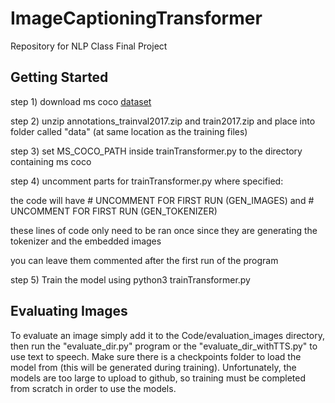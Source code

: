 # ImageCaptioningTransformer
Repository for NLP Class Final Project

## Getting Started

step 1) download ms coco [dataset](https://cocodataset.org/#download)

step 2) unzip annotations_trainval2017.zip and train2017.zip and place into folder called "data" (at same location as the training files)

step 3) set MS_COCO_PATH inside trainTransformer.py to the directory containing ms coco

step 4) uncomment parts for trainTransformer.py where specified:

 the code will have # UNCOMMENT FOR FIRST RUN (GEN_IMAGES) and # UNCOMMENT FOR FIRST RUN (GEN_TOKENIZER)
 
 these lines of code only need to be ran once since they are generating the tokenizer and the embedded images
 
 you can leave them commented after the first run of the program
 
step 5) Train the model using python3 trainTransformer.py
 
## Evaluating Images
To evaluate an image simply add it to the Code/evaluation_images directory, then run the "evaluate_dir.py" program or the "evaluate_dir_withTTS.py" to use text to speech. Make sure there is a checkpoints folder to load the model from (this will be generated during training). Unfortunately, the models are too large to upload to github, so training must be completed from scratch in order to use the models.
